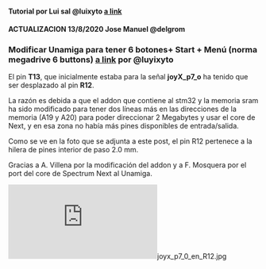 ####                                    Tutorial por Lui sal @luixyto  [a link](https://github.com/ingloriond/Unamiga/blob/master/Mods/Unamiga_mando_Sega/Modificar%20Unamiga%20para%20tener%206%20botones%2B%20Start%20%2B%20Men%C3%BA%20(norma%20megadrive%206%20buttons).md)
#### 																	ACTUALIZACION 13/8/2020 Jose Manuel @delgrom

### Modificar Unamiga para tener 6 botones+ Start + Menú (norma megadrive 6 buttons) [a link](https://github.com/ingloriond/Unamiga/blob/master/Mods/Unamiga_mando_Sega/Modificar%20Unamiga%20para%20tener%206%20botones%2B%20Start%20%2B%20Men%C3%BA%20(norma%20megadrive%206%20buttons).md) por @luyixyto



El pin **T13**, que inicialmente estaba para la señal **joyX_p7_o** ha tenido que ser desplazado al pin **R12**.

La razón es debida a que el addon que contiene al stm32 y la memoria sram ha sido modificado para tener dos líneas más en las direcciones de la memoria (A19 y A20) para poder direccionar 2 Megabytes y usar el core de Next, y en esa zona no había más pines disponibles de entrada/salida.

Como se ve en la foto que se adjunta a este post, el pin R12 pertenece a la hilera de pines interior de paso 2.0 mm.

Gracias a A. Villena por la modificación del addon y a F. Mosquera por el port del core de Spectrum Next al Unamiga.

  ![joyx_p7_0_en_R12.jpg](http://www.forofpga.es/download/file.php?id=673)joyx_p7_0_en_R12.jpg 
